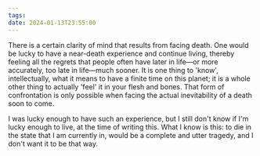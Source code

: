 ```yaml
---
tags: 
date: 2024-01-13T23:55:00
---
```

There is a certain clarity of mind that results from facing death. One would be lucky to have a near-death experience and continue living, thereby feeling all the regrets that people often have later in life—or more accurately, too late in life—much sooner. It is one thing to 'know', intellectually, what it means to have a finite time on this planet; it is a whole other thing to actually 'feel' it in your flesh and bones. That form of confrontation is only possible when facing the actual inevitability of a death soon to come.

I was lucky enough to have such an experience, but I still don't know if I'm lucky enough to live, at the time of writing this. What I know is this: to die in the state that I am currently in, would be a complete and utter tragedy, and I don't want it to be that way. 